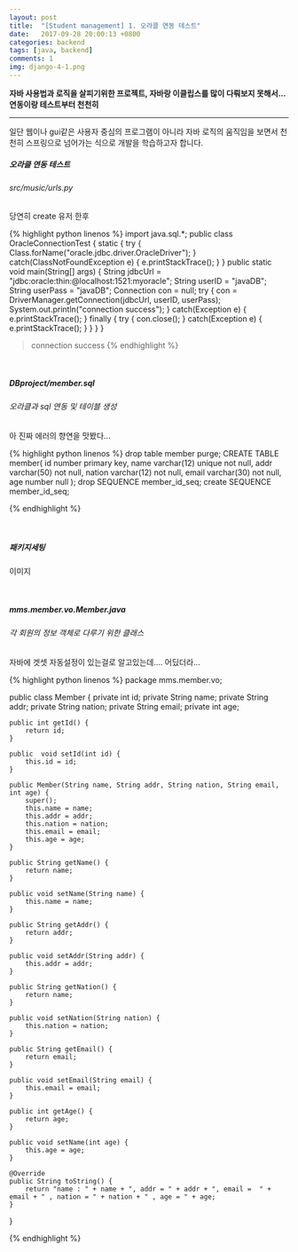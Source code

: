 ```yaml
---
layout: post
title:  "[Student management] 1. 오라클 연동 테스트"
date:   2017-09-28 20:00:13 +0800
categories: backend
tags: [java, backend]
comments: 1
img: django-4-1.png
---
```


**자바 사용법과 로직을 살피기위한 프로젝트, 자바랑 이클립스를 많이 다뤄보지 못해서... 연동이랑 테스트부터 천천히**

---

일단 웹이나 gui같은 사용자 중심의 프로그램이 아니라 자바 로직의 움직임을 보면서 천천히 스프링으로 넘어가는 식으로 개발을 학습하고자 합니다.

##### 오라클 연동 테스트

###### src/music/urls.py

당연히 create 유저 한후

{% highlight python linenos %}
import java.sql.*;
public class OracleConnectionTest {
    static {
        try {
            Class.forName("oracle.jdbc.driver.OracleDriver");
        }
        catch(ClassNotFoundException e) {
            e.printStackTrace();
        }
    }
    public static void main(String[] args) {
        String jdbcUrl = "jdbc:oracle:thin:@localhost:1521:myoracle";
        String userID = "javaDB";
        String userPass = "javaDB";
        Connection con = null;
        try {
            con = DriverManager.getConnection(jdbcUrl, userID, userPass);
            System.out.println("connection success");
        }
        catch(Exception e) {
            e.printStackTrace();
        }
        finally {
            try {
                con.close();
            }
            catch(Exception e) {
                e.printStackTrace();
            }
        }
    }
}

> connection success
{% endhighlight %}



<br>

##### DBproject/member.sql 

###### 오라클과 sql 연동 및 테이블 생성

아 진짜 에러의 향연을 맛봤다...

{% highlight python linenos %}
drop table member purge;
CREATE TABLE member(
    id number primary key,
    name varchar(12) unique not null,
    addr varchar(50) not null,
    nation varchar(12) not null,
    email varchar(30) not null,
    age number null
);
drop SEQUENCE member_id_seq;
create SEQUENCE member_id_seq;

{% endhighlight %}

<br>

##### 패키지세팅

이미지

<br>

##### mms.member.vo.Member.java

###### 각 회원의 정보 객체로 다루기 위한 클래스

자바에 겟셋 자동설정이 있는걸로 알고있는데.... 어딨더라...

{% highlight python linenos %}
package mms.member.vo;

public class Member {
        private int id;
        private String name;
        private String addr;
        private String nation;
        private String email;
        private int age;
    
    
    public int getId() {
        return id;
    }
    
    public  void setId(int id) {
        this.id = id;
    }
    
    public Member(String name, String addr, String nation, String email, int age) {
        super();
        this.name = name;
        this.addr = addr;
        this.nation = nation;
        this.email = email;
        this.age = age;
    }
    
    public String getName() {
        return name;
    }
    
    public void setName(String name) {
        this.name = name;
    }
    
    public String getAddr() {
        return addr;
    }
    
    public void setAddr(String addr) {
        this.addr = addr;
    }

    public String getNation() {
        return name;
    }
    
    public void setNation(String nation) {
        this.nation = nation;
    }
    
    public String getEmail() {
        return email;
    }
    
    public void setEmail(String email) {
        this.email = email;
    }
    
    public int getAge() {
        return age;
    }
    
    public void setName(int age) {
        this.age = age;
    }
    
    @Override
    public String toString() {
        return "name : " + name + ", addr = " + addr + ", email =  " + email + " , nation = " + nation + " , age = " + age;
    }
}

{% endhighlight %}




